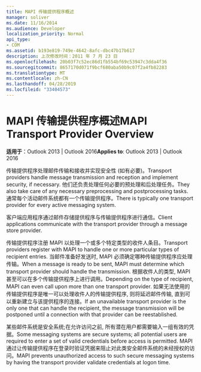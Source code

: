 ```yaml
---
title: MAPI 传输提供程序概述
manager: soliver
ms.date: 11/16/2014
ms.audience: Developer
localization_priority: Normal
api_type:
- COM
ms.assetid: b193e819-749e-4642-8afc-dbc47b17b617
description: 上次修改时间：2011 年 7 月 23 日
ms.openlocfilehash: 20b03f7c52ec86d1fb554bf69c53947c3dda4f36
ms.sourcegitcommit: 8657170d071f9bcf680aba50b9c07f2a4fb82283
ms.translationtype: MT
ms.contentlocale: zh-CN
ms.lasthandoff: 04/28/2019
ms.locfileid: "33404573"
---
```

# <a name="mapi-transport-provider-overview"></a><span data-ttu-id="6481e-103">MAPI 传输提供程序概述</span><span class="sxs-lookup"><span data-stu-id="6481e-103">MAPI Transport Provider Overview</span></span>

  
  
<span data-ttu-id="6481e-104">**适用于**：Outlook 2013 | Outlook 2016</span><span class="sxs-lookup"><span data-stu-id="6481e-104">**Applies to**: Outlook 2013 | Outlook 2016</span></span> 
  
<span data-ttu-id="6481e-105">传输提供程序处理邮件传输和接收并实现安全性 (如有必要)。</span><span class="sxs-lookup"><span data-stu-id="6481e-105">Transport providers handle message transmission and reception and implement security, if necessary.</span></span> <span data-ttu-id="6481e-106">他们还负责处理任何必要的预处理和后处理任务。</span><span class="sxs-lookup"><span data-stu-id="6481e-106">They also take care of any necessary preprocessing and postprocessing tasks.</span></span> <span data-ttu-id="6481e-107">通常每个活动邮件系统都有一个传输提供程序。</span><span class="sxs-lookup"><span data-stu-id="6481e-107">There is typically one transport provider for every active messaging system.</span></span>
  
<span data-ttu-id="6481e-108">客户端应用程序通过邮件存储提供程序与传输提供程序进行通信。</span><span class="sxs-lookup"><span data-stu-id="6481e-108">Client applications communicate with the transport provider through a message store provider.</span></span> 
  
<span data-ttu-id="6481e-109">传输提供程序注册 MAPI 以处理一个或多个特定类型的收件人条目。</span><span class="sxs-lookup"><span data-stu-id="6481e-109">Transport providers register with MAPI to handle one or more particular types of recipient entries.</span></span> <span data-ttu-id="6481e-110">当邮件准备好发送时, MAPI 必须确定哪种传输提供程序应处理传输。</span><span class="sxs-lookup"><span data-stu-id="6481e-110">When a message is ready to be sent, MAPI must determine which transport provider should handle the transmission.</span></span> <span data-ttu-id="6481e-111">根据收件人的类型, MAPI 甚至可以在多个传输提供程序上进行调用。</span><span class="sxs-lookup"><span data-stu-id="6481e-111">Depending on the type of recipient, MAPI can even call upon more than one transport provider.</span></span> <span data-ttu-id="6481e-112">如果无法使用的传输提供程序是唯一可以处理收件人的传输提供程序, 则将延迟邮件传输, 直到可以重新建立与该提供程序的连接。</span><span class="sxs-lookup"><span data-stu-id="6481e-112">If an unavailable transport provider is the only one that can handle the recipient, the message transmission will be postponed until a connection with that provider can be reestablished.</span></span>
  
<span data-ttu-id="6481e-113">某些邮件系统是安全系统;在允许访问之前, 所有潜在用户都需要输入一组有效的凭据。</span><span class="sxs-lookup"><span data-stu-id="6481e-113">Some messaging systems are secure systems; all potential users are required to enter a set of valid credentials before access is permitted.</span></span> <span data-ttu-id="6481e-114">MAPI 通过让传输提供程序在登录时验证凭据来阻止对此类安全邮件系统的未经授权的访问。</span><span class="sxs-lookup"><span data-stu-id="6481e-114">MAPI prevents unauthorized access to such secure messaging systems by having the transport provider validate credentials at logon time.</span></span> 
  

